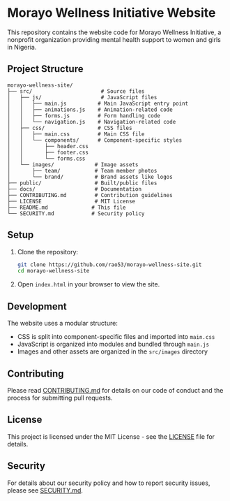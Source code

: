 # Morayo Wellness Initiative Website

This repository contains the website code for Morayo Wellness Initiative, a nonprofit organization providing mental health support to women and girls in Nigeria.

## Project Structure

```
morayo-wellness-site/
├── src/                      # Source files
│   ├── js/                   # JavaScript files
│   │   ├── main.js          # Main JavaScript entry point
│   │   ├── animations.js    # Animation-related code
│   │   ├── forms.js         # Form handling code
│   │   └── navigation.js    # Navigation-related code
│   ├── css/                 # CSS files
│   │   ├── main.css         # Main CSS file
│   │   └── components/      # Component-specific styles
│   │       ├── header.css
│   │       ├── footer.css
│   │       └── forms.css
│   └── images/             # Image assets
│       ├── team/           # Team member photos
│       └── brand/          # Brand assets like logos
├── public/                 # Built/public files
├── docs/                   # Documentation
├── CONTRIBUTING.md         # Contribution guidelines
├── LICENSE                 # MIT License
├── README.md              # This file
└── SECURITY.md            # Security policy
```

## Setup

1. Clone the repository:
   ```bash
   git clone https://github.com/rao53/morayo-wellness-site.git
   cd morayo-wellness-site
   ```

2. Open `index.html` in your browser to view the site.

## Development

The website uses a modular structure:
- CSS is split into component-specific files and imported into `main.css`
- JavaScript is organized into modules and bundled through `main.js`
- Images and other assets are organized in the `src/images` directory

## Contributing

Please read [CONTRIBUTING.md](CONTRIBUTING.md) for details on our code of conduct and the process for submitting pull requests.

## License

This project is licensed under the MIT License - see the [LICENSE](LICENSE) file for details.

## Security

For details about our security policy and how to report security issues, please see [SECURITY.md](SECURITY.md).